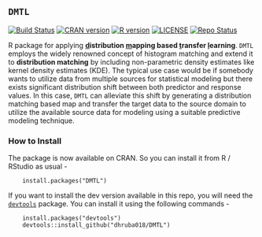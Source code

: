 ## `DMTL`

[![Build Status](https://www.travis-ci.com/dhruba018/DMTL.svg?branch=main)](https://www.travis-ci.com/dhruba018/DMTL)
[![CRAN version](http://www.r-pkg.org/badges/version/DMTL)](https://CRAN.R-project.org/package=DMTL)
[![R version](https://img.shields.io/badge/R%3E=-3.6.1-blue)](https://cran.r-project.org/)
[![LICENSE](https://img.shields.io/badge/license-GPL--3-blueviolet)](https://www.gnu.org/licenses/gpl-3.0.en.html)
[![Repo Status](https://www.repostatus.org/badges/latest/active.svg)](https://www.repostatus.org/#active)

R package for applying **<ins>d</ins>istribution <ins>m</ins>apping based <ins>t</ins>ransfer <ins>l</ins>earning**. `DMTL` employs the widely renowned concept of histogram matching and extend it to  **distribution matching** by including non-parametric density estimates like kernel density estimates (KDE). The typical use case would be if somebody wants to utilize data from multiple sources for statistical modeling but there exists significant distribution shift between both predictor and response values. In this case, `DMTL` can alleviate this shift by generating a distribution matching based map and transfer the target data to the source domain to utilize the available source data for modeling using a suitable predictive modeling technique.  

### How to Install
The package is now available on CRAN. So you can install it from R / RStudio as usual - 
		
		install.packages("DMTL")

If you want to install the dev version available in this repo, you will need the [`devtools`](https://CRAN.R-project.org/package=devtools) package. You can install it using the following commands - 
		
		install.packages("devtools")
		devtools::install_github("dhruba018/DMTL")  
